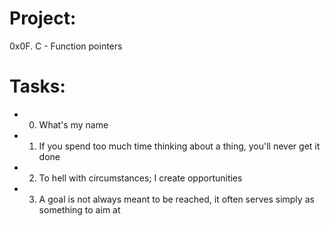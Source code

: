 # Project:
0x0F. C - Function pointers

# Tasks:
- 0. What's my name
- 1. If you spend too much time thinking about a thing, you'll never get it done
- 2. To hell with circumstances; I create opportunities
- 3. A goal is not always meant to be reached, it often serves simply as something to aim at
